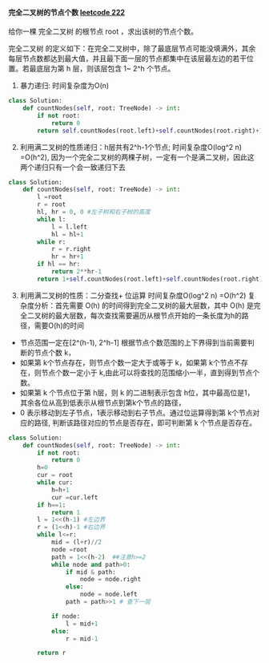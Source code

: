 #### 完全二叉树的节点个数 [leetcode 222](https://leetcode-cn.com/problems/count-complete-tree-nodes/)
给你一棵 完全二叉树 的根节点 root ，求出该树的节点个数。

完全二叉树 的定义如下：在完全二叉树中，除了最底层节点可能没填满外，其余每层节点数都达到最大值，并且最下面一层的节点都集中在该层最左边的若干位置。若最底层为第 h 层，则该层包含 1~ 2^h 个节点。

1. 暴力递归: 时间复杂度为O(n)
```python
class Solution:
    def countNodes(self, root: TreeNode) -> int:
        if not root:
            return 0
        return self.countNodes(root.left)+self.countNodes(root.right)+1
```

2. 利用满二叉树的性质递归：h层共有2^h-1个节点; 时间复杂度O(log^2 n) =O(h^2), 因为一个完全二叉树的两棵子树，一定有一个是满二叉树，因此这两个递归只有一个会一致递归下去
```python
class Solution:
    def countNodes(self, root: TreeNode) -> int:
        l =root
        r = root
        hl, hr = 0, 0 #左子树和右子树的高度
        while l:
            l = l.left
            hl = hl+1
        while r:
            r = r.right
            hr = hr+1
        if hl == hr:
            return 2**hr-1
        return 1+self.countNodes(root.left)+self.countNodes(root.right)
```

3. 利用满二叉树的性质：二分查找+ 位运算 时间复杂度O(log^2 n) =O(h^2)
复杂度分析：首先需要 O(h) 的时间得到完全二叉树的最大层数，其中 O(h) 是完全二叉树的最大层数，每次查找需要遍历从根节点开始的一条长度为h的路径，需要O(h)的时间
* 节点范围一定在[2^(h-1), 2^h-1] 根据节点个数范围的上下界得到当前需要判断的节点个数 k，
* 如果第 k个节点存在，则节点个数一定大于或等于 k，如果第 k个节点不存在，则节点个数一定小于 k,由此可以将查找的范围缩小一半，直到得到节点个数。
* 如果第 k 个节点位于第 h层，则 k 的二进制表示包含 h位，其中最高位是1，其余各位从高到低表示从根节点到第k个节点的路径，
* 0 表示移动到左子节点，1表示移动到右子节点。通过位运算得到第 k个节点对应的路径, 判断该路径对应的节点是否存在，即可判断第 k 个节点是否存在。

```python
class Solution:
    def countNodes(self, root: TreeNode) -> int:
        if not root:
            return 0
        h=0
        cur = root
        while cur:
            h=h+1
            cur =cur.left
        if h==1:
            return 1
        l = 1<<(h-1) #左边界
        r = (1<<h)-1 #右边界
        while l<=r:
            mid = (l+r)//2
            node =root
            path = 1<<(h-2)  ##注意h>=2
            while node and path>0:
                if mid & path:
                    node = node.right
                else:
                    node = node.left
                path = path>>1 # 查下一层

            if node:
                l = mid+1
            else:
                r = mid-1

        return r
```
